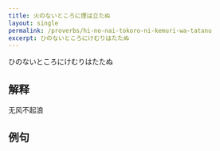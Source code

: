 ```yaml
---
title: 火のないところに煙は立たぬ
layout: single
permalink: /proverbs/hi-no-nai-tokoro-ni-kemuri-wa-tatanu
excerpt: ひのないところにけむりはたたぬ
---
```


ひのないところにけむりはたたぬ

## 解释

无风不起浪

## 例句

